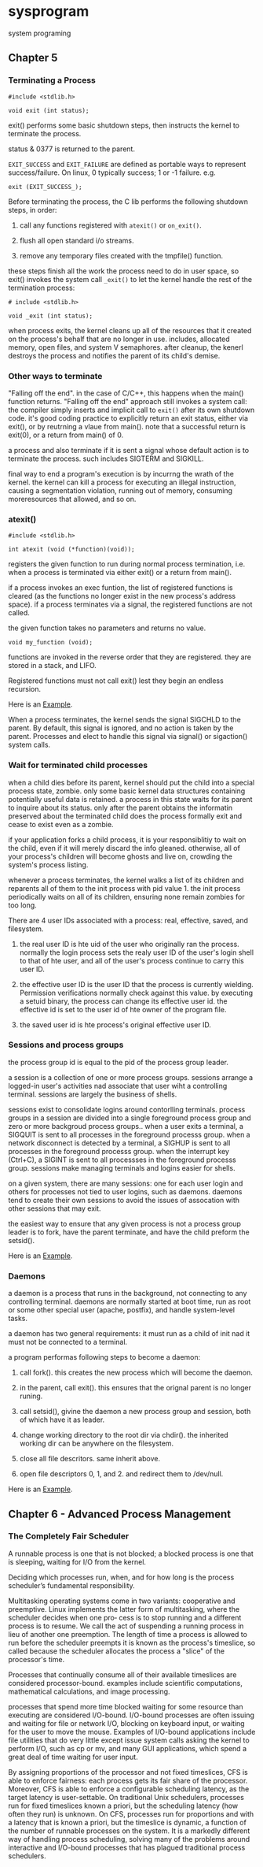 # sysprogram
system programing

## Chapter 5

### Terminating a Process

```
#include <stdlib.h>

void exit (int status);
```

exit() performs some basic shutdown steps, then instructs the kernel to terminate the process.

status & 0377 is returned to the parent.

`EXIT_SUCCESS` and `EXIT_FAILURE` are defined as portable ways to represent success/failure.
On linux, 0 typically success; 1 or -1 failure.
e.g.

    exit (EXIT_SUCCESS_);

Before terminating the process, the C lib performs the following shutdown steps, in order:

1. call any functions registered with `atexit()` or `on_exit()`.

2. flush all open standard i/o streams.

3. remove any temporary files created with the tmpfile() function.

these steps finish all the work the process need to do in user space, so exit() invokes
the system call `_exit()` to let the kernel handle the rest of the termination process:

```
# include <stdlib.h>

void _exit (int status);
```

when process exits, the kernel cleans up all of the resources that it created on the process's behalf
that are no longer in use. includes, allocated memory, open files, and system V semaphores.
after cleanup, the kenerl destroys the process and notifies the parent of its child's demise.

### Other ways to terminate

"Falling off the end". in the case of C/C++, this happens when the main() function returns. "Falling off the end"
approach still invokes a system call: the compiler simply inserts and implicit call to `exit()`
after its own shutdown code. it's good coding practice to explicitly return an exit status,
either via exit(),  or by reutrning a vlaue from main().
note that a successful return is exit(0), or a return from main() of 0.

a process and also terminate if it is sent a signal whose default action is to terminate the process.
such includes SIGTERM and SIGKILL.

final way to end a program's execution is by incurrng the wrath of the kernel. 
the kernel can kill a process for executing an illegal instruction, causing a segmentation violation, running out of memory, consuming moreresources that allowed, and so on.

### atexit()

```
#include <stdlib.h>

int atexit (void (*function)(void));
```

registers the given function to run during normal process termination, 
i.e. when a process is terminated via either exit() or a return from main().

if a process invokes an exec funtion, the list of registered functions is cleared 
(as the functions no longer exist in the new process's address space).
if a process terminates via a signal, the registered functions are not called.

the given function takes no parameters and returns no value.
    
    void my_function (void);

functions are invoked in the reverse order that they are registered. 
they are stored in a stack, and LIFO.

Registered functions must not call exit() lest they begin an endless recursion.

Here is an [Example](chap5_get_pid.c "atexit").

When a process terminates, the kernel sends the signal SIGCHLD to the parent.
By default, this signal is ignored, and no action is taken by the parent.
Processes and elect to handle this signal via signal() or sigaction() system calls.

### Wait for terminated child processes

when a child dies before its parent, kernel should put the child into a special process state, zombie. only some basic kernel data structures containing potentially useful data is retained. a process in this state waits for its parent to inquire about its status. only after the parent obtains the informatin preserved about the terminated child does the process formally exit and cease to exist even as a zombie.

if your application forks a child process, it is your responsiblitiy to wait on the child, even if it will merely discard the info gleaned. otherwise, all of your process's children will become ghosts and live on, crowding the system's process listing.

whenever a process terminates, the kernel walks a list of its children and reparents all of them to the init process with pid value 1. the init process periodically waits on all of its children, ensuring none remain zombies for too long.

There are 4 user IDs associated with a process:
real, effective, saved, and filesystem.

1. the real user ID is hte uid of the user who originally ran the process. 
normally the login process sets the realy user ID of the user's login shell to that of hte user, and all of the user's process continue to carry this user ID.

2. the effective user ID is the user ID that the process is currently wielding.
Permission verifications normally check against this value. 
by executing a setuid binary, the process can change its effective user id.
the effective id is set to the user id of hte owner of the program file.

3. the saved user id is hte process's original effective user ID.

### Sessions and process groups

the process group id is equal to the pid of the process group leader.

a session is a collection of one or more process groups. sessions arrange a logged-in user's activities nad associate that user wiht a controlling terminal.
sessions are largely the business of shells.

sessions exist to consolidate logins around contorlling terminals.
process groups in a session are divided into a single foreground process group and zero or more backgroud process groups..
when a user exits a terminal, a SIGQUIT is sent to all processes in the foreground processs group.
when a network disconnect is detected by a terminal, a SIGHUP is sent to all processes in the foreground processs group.
when the interrupt key (Ctrl+C), a SIGINT is sent to all processses in the foreground processs group.
sessions make managing terminals and logins easier for shells.

on a given system, there are many sessions: one for each user login and others for processes not tied to user logins, such as daemons. daemons tend to create their own sessions to avoid the issues of assocation with other sessions that may exit.

the easiest way to ensure that any given process is not a process group leader is to fork, have the parent terminate, and have the child preform the setsid().

Here is an [Example](chap5_setsid_getsid.c "session system calls").

### Daemons

a daemon is a process that runs in the background, not connecting to any controlling terminal. daemons are normally started at boot time, run as root
or some other special user (apache, postfix), and handle system-level tasks.

a daemon has two general requirements: it must run as a child of init nad it must not be connected to a terminal.

a program performas following steps to become a daemon:

1. call fork(). this creates the new process which will become the daemon.

2. in the parent, call exit(). this ensures that the orignal parent is no longer runing.

3. call setsid(), givine the daemon a new process group and session, both of which have it as leader.

4. change working directory to the root dir via chdir(). the inherited working dir can be anywhere on the filesystem.

5. close all file descritors. same inherit above.

6. open file descriptors 0, 1, and 2. and redirect them to /dev/null.

Here is an [Example](chap5_daemonize.c "Daemons").


## Chapter 6 - Advanced Process Management

### The Completely Fair Scheduler

A runnable process is one that is not blocked; a blocked process is one that is sleeping, waiting for I/O from the kernel.

Deciding which processes run, when, and for how long is the process scheduler’s fundamental responsibility.

Multitasking operating systems come in two variants: cooperative and preemptive. Linux
implements the latter form of multitasking, where the scheduler decides when one pro‐
cess is to stop running and a different process is to resume. We call the act of suspending
a running process in lieu of another one preemption. The length of time a process is
allowed to run before the scheduler preempts it is known as the process's timeslice, so
called because the scheduler allocates the process a "slice" of the processor's time.

Processes that continually consume all of their available timeslices are considered
processor-bound. 
examples include scientific computations, mathematical calculations, and image processing.

processes that spend more time blocked waiting for some resource
than executing are considered I/O-bound. I/O-bound processes are often issuing and
waiting for file or network I/O, blocking on keyboard input, or waiting for the user to
move the mouse. Examples of I/O-bound applications include file utilities that do very
little except issue system calls asking the kernel to perform I/O, such as cp or mv, and many GUI applications, which spend a great deal of time waiting for user input.

By assigning proportions of the processor and not fixed timeslices, CFS is able to enforce
fairness: each process gets its fair share of the processor. Moreover, CFS is able to enforce
a configurable scheduling latency, as the target latency is user-settable. On traditional
Unix schedulers, processes run for fixed timeslices known a priori, but the scheduling
latency (how often they run) is unknown. On CFS, processes run for proportions and
with a latency that is known a priori, but the timeslice is dynamic, a function of the
number of runnable processes on the system. It is a markedly different way of handling
process scheduling, solving many of the problems around interactive and I/O-bound
processes that has plagued traditional process schedulers.



